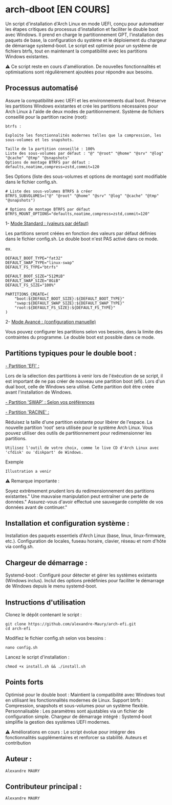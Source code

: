 # arch-dboot [EN COURS]

Un script d'installation d'Arch Linux en mode UEFI, conçu pour automatiser les étapes critiques du processus d'installation et faciliter le double boot avec Windows.
Il prend en charge le partitionnement GPT, l'installation des paquets de base, la configuration du système et le déploiement du chargeur de démarrage systemd-boot.
Le script est optimisé pour un système de fichiers btrfs, tout en maintenant la compatibilité avec les partitions Windows existantes.

⚠️ Ce script reste en cours d'amélioration. De nouvelles fonctionnalités et optimisations sont régulièrement ajoutées pour répondre aux besoins.

## Processus automatisé

Assure la compatibilité avec UEFI et les environnements dual boot. Préserve les partitions Windows existantes et crée les partitions nécessaires pour Arch Linux à l'aide de deux modes de partitionnement.
Système de fichiers conseillé pour la partition racine (root):

    btrfs : 
    
    Exploite les fonctionnalités modernes telles que la compression, les sous-volumes et les snapshots.

    Taille de la partition conseillé : 100%
    Liste des sous-volumes par défaut : "@" "@root" "@home" "@srv" "@log" "@cache" "@tmp" "@snapshots"
    Options de montage BTRFS par défaut : defaults,noatime,compress=zstd,commit=120

Ses Options (liste des sous-volumes et options de montage) sont modifiable dans le fichier config.sh.

    # Liste des sous-volumes BTRFS à créer
    BTRFS_SUBVOLUMES=("@" "@root" "@home" "@srv" "@log" "@cache" "@tmp" "@snapshots")

    # Options de montage BTRFS par défaut
    BTRFS_MOUNT_OPTIONS="defaults,noatime,compress=zstd,commit=120"
    
1- <u> Mode Standard : (valeurs par défaut) </u>

Les partitions seront créées en fonction des valeurs par défaut définies dans le fichier config.sh.
Le double boot n'est PAS activé dans ce mode.

ex.

    DEFAULT_BOOT_TYPE="fat32"
    DEFAULT_SWAP_TYPE="linux-swap"
    DEFAULT_FS_TYPE="btrfs"

    DEFAULT_BOOT_SIZE="512MiB"
    DEFAULT_SWAP_SIZE="8GiB"
    DEFAULT_FS_SIZE="100%"

    PARTITIONS_CREATE=(
        "boot:${DEFAULT_BOOT_SIZE}:${DEFAULT_BOOT_TYPE}"
        "swap:${DEFAULT_SWAP_SIZE}:${DEFAULT_SWAP_TYPE}"
        "root:${DEFAULT_FS_SIZE}:${DEFAULT_FS_TYPE}"
    )

2- <u> Mode Avancé : (configuration manuelle) </u>

Vous pouvez configurer les partitions selon vos besoins, dans la limite des contraintes du programme.
Le double boot est possible dans ce mode.


## Partitions typiques pour le double boot :

<u> - Partition 'EFI' : </u>

Lors de la sélection des partitions à venir lors de l'éxécution de se script, il est important de ne pas créer de nouveau une partition boot (efi). Lors d'un dual boot, celle de Windows sera utilisé.
Cette partition doit être créée avant l'installation de Windows.


<u> - Partition 'SWAP' : Selon vos préférences</u>


<u> - Partition 'RACINE' : </u>

Réduisez la taille d'une partition existante pour libérer de l'espace.
La nouvelle partition 'root' sera utilisée pour le système Arch Linux.
Vous pouvez utiliser des outils de partitionnement pour redimensionner les partitions.


    Utilisez l'outil de votre choix, comme le live CD d'Arch Linux avec 'cfdisk' ou 'diskpart' de Windows.


Exemple 

    Illustration a venir
    

⚠️ Remarque importante :

Soyez extrêmement prudent lors du redimensionnement des partitions existantes."
Une mauvaise manipulation peut entraîner une perte de données."
Assurez-vous d'avoir effectué une sauvegarde complète de vos données avant de continuer."

## Installation et configuration système :

Installation des paquets essentiels d'Arch Linux (base, linux, linux-firmware, etc.).
Configuration de locales, fuseau horaire, clavier, réseau et nom d'hôte via config.sh.

## Chargeur de démarrage :

Systemd-boot : Configuré pour détecter et gérer les systèmes existants (Windows inclus).
Inclut des options prédéfinies pour faciliter le démarrage de Windows depuis le menu systemd-boot.

## Instructions d'utilisation

Clonez le dépôt contenant le script :

    git clone https://github.com/alexandre-Maury/arch-efi.git
    cd arch-efi

Modifiez le fichier config.sh selon vos besoins :

    nano config.sh

Lancez le script d'installation :

    chmod +x install.sh && ./install.sh

## Points forts

Optimisé pour le double boot : Maintient la compatibilité avec Windows tout en utilisant les fonctionnalités modernes de Linux.
Support btrfs : Compression, snapshots et sous-volumes pour un système flexible.
Personnalisable : Les paramètres sont ajustables via un fichier de configuration simple.
Chargeur de démarrage intégré : Systemd-boot simplifie la gestion des systèmes UEFI modernes.

⚠️ Améliorations en cours : Le script évolue pour intégrer des fonctionnalités supplémentaires et renforcer sa stabilité.
Auteurs et contribution


## Auteur : 

    Alexandre MAURY

## Contributeur principal : 

    Alexandre MAURY